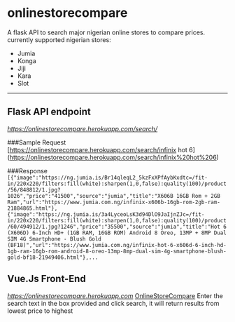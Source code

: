 # onlinestorecompare
A flask API to search major nigerian online stores to compare prices.
currently supported nigerian stores:
* Jumia
* Konga
* Jiji
* Kara
* Slot
---
## Flask API endpoint 
_https://onlinestorecompare.herokuapp.com/search/<term>_
  
  ###Sample Request 
  [https://onlinestorecompare.herokuapp.com/search/infinix hot 6]          (https://onlinestorecompare.herokuapp.com/search/infinix%20hot%206)

  ###Response 
   ```[{"image":"https://ng.jumia.is/Br14qleqL2_5kzFxXPfAybKxdtc=/fit-  in/220x220/filters:fill(white):sharpen(1,0,false):quality(100)/product/56/848812/1.jpg? 1026","price":"41500","source":"jumia","title":"X606B 16GB Rom + 2GB Ram","url":"https://www.jumia.com.ng/infinix-x606b-16gb-rom-2gb-ram-21884865.html"},{"image":"https://ng.jumia.is/3a4LyceoLsK3d94DlO9JaIjnZJc=/fit-in/220x220/filters:fill(white):sharpen(1,0,false):quality(100)/product/60/494912/1.jpg?1246","price":"35500","source":"jumia","title":"Hot 6 (X606D) 6-Inch HD+ (1GB RAM, 16GB ROM) Android 8 Oreo, 13MP + 8MP Dual SIM 4G Smartphone - Blush Gold (BF18)","url":"https://www.jumia.com.ng/infinix-hot-6-x606d-6-inch-hd-1gb-ram-16gb-rom-android-8-oreo-13mp-8mp-dual-sim-4g-smartphone-blush-gold-bf18-21949406.html"},...```
  
## Vue.Js Front-End
_https://onlinestorecompare.herokuapp.com_
[OnlineStoreCompare](https://onlinestorecompare.herokuapp.com "OnlineStoreCompare Front-End")
Enter the search text in the box provided and click search, it will return results from lowest price to highest
